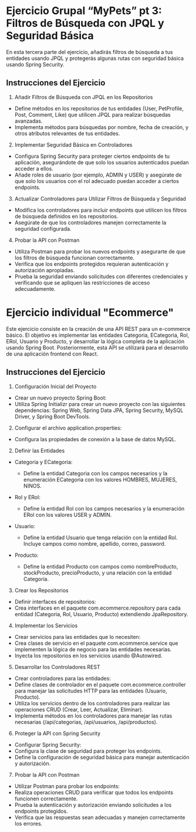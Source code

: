 # Ejercicio Grupal “MyPets” pt 3: Filtros de Búsqueda con JPQL y Seguridad Básica
En esta tercera parte del ejercicio, añadirás filtros de búsqueda a tus entidades usando JPQL y protegerás algunas rutas con seguridad básica usando Spring Security.

## Instrucciones del Ejercicio
1. Añadir Filtros de Búsqueda con JPQL en los Repositorios
  - Define métodos en los repositorios de tus entidades (User, PetProfile, Post, Comment, Like) que utilicen JPQL para realizar búsquedas avanzadas.
  - Implementa métodos para búsquedas por nombre, fecha de creación, y otros atributos relevantes de tus entidades.
2. Implementar Seguridad Básica en Controladores
  - Configura Spring Security para proteger ciertos endpoints de tu aplicación, asegurándote de que solo los usuarios autenticados puedan acceder a ellos.
  - Añade roles de usuario (por ejemplo, ADMIN y USER) y asegúrate de que solo los usuarios con el rol adecuado puedan acceder a ciertos endpoints.
3. Actualizar Controladores para Utilizar Filtros de Búsqueda y Seguridad
  - Modifica los controladores para incluir endpoints que utilicen los filtros de búsqueda definidos en los repositorios.
  - Asegúrate de que los controladores manejen correctamente la seguridad configurada.
4. Probar la API con Postman
  - Utiliza Postman para probar los nuevos endpoints y asegurarte de que los filtros de búsqueda funcionan correctamente.
  - Verifica que los endpoints protegidos requieran autenticación y autorización apropiadas.
  - Prueba la seguridad enviando solicitudes con diferentes credenciales y verificando que se apliquen las restricciones de acceso adecuadamente.


# Ejercicio individual "Ecommerce"
Este ejercicio consiste en la creación de una API REST para un e-commerce básico. El objetivo es implementar las entidades Categoria, ECategoria, Rol, ERol, Usuario y Producto, y desarrollar la lógica completa de la aplicación usando Spring Boot. Posteriormente, esta API se utilizará para el desarrollo de una aplicación frontend con React.

## Instrucciones del Ejercicio
1. Configuración Inicial del Proyecto
  - Crear un nuevo proyecto Spring Boot:
  - Utiliza Spring Initializr para crear un nuevo proyecto con las siguientes dependencias: Spring Web, Spring Data JPA, Spring Security, MySQL Driver, y Spring Boot DevTools.

2. Configurar el archivo application.properties:
  - Configura las propiedades de conexión a la base de datos MySQL.

2. Definir las Entidades
  - Categoria y ECategoria:
    - Define la entidad Categoria con los campos necesarios y la enumeración ECategoria con los valores HOMBRES, MUJERES, NINOS.
   
  - Rol y ERol:
    - Define la entidad Rol con los campos necesarios y la enumeración ERol con los valores USER y ADMIN.
   
  - Usuario:
    - Define la entidad Usuario que tenga relación con la entidad Rol. Incluye campos como nombre, apellido, correo, password.
   
  - Producto:
    - Define la entidad Producto con campos como nombreProducto, stockProducto, precioProducto, y una relación con la entidad Categoria.
   
3. Crear los Repositorios
  - Definir interfaces de repositorios:
  - Crea interfaces en el paquete com.ecommerce.repository para cada entidad (Categoria, Rol, Usuario, Producto) extendiendo JpaRepository.

4. Implementar los Servicios
  - Crear servicios para las entidades que lo necesiten:
  - Crea clases de servicio en el paquete com.ecommerce.service que implementen la lógica de negocio para las entidades necesarias.
  - Inyecta los repositorios en los servicios usando @Autowired.

5. Desarrollar los Controladores REST
  - Crear controladores para las entidades:
  - Define clases de controlador en el paquete com.ecommerce.controller para manejar las solicitudes HTTP para las entidades (Usuario, Producto).
  - Utiliza los servicios dentro de los controladores para realizar las operaciones CRUD (Crear, Leer, Actualizar, Eliminar).
  - Implementa métodos en los controladores para manejar las rutas necesarias (/api/categorias, /api/usuarios, /api/productos).

6. Proteger la API con Spring Security
  - Configurar Spring Security:
  - Configura la clase de seguridad para proteger los endpoints.
  - Define la configuración de seguridad básica para manejar autenticación y autorización.

7. Probar la API con Postman
  - Utilizar Postman para probar los endpoints:
  - Realiza operaciones CRUD para verificar que todos los endpoints funcionen correctamente.
  - Prueba la autenticación y autorización enviando solicitudes a los endpoints protegidos.
  - Verifica que las respuestas sean adecuadas y manejen correctamente los errores.
    
